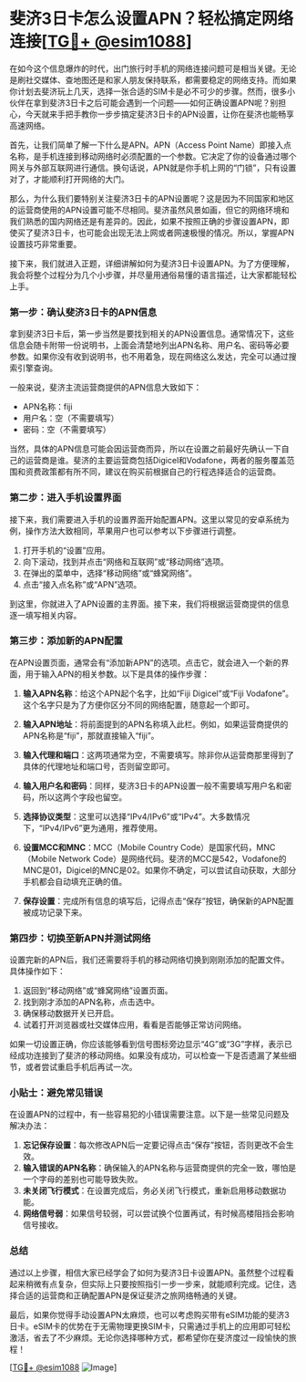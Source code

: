 # 斐济3日卡怎么设置APN？轻松搞定网络连接[[TG💪+ @esim1088](https://t.me/s/esim1088)]

在如今这个信息爆炸的时代，出门旅行时手机的网络连接问题可是相当关键。无论是刷社交媒体、查地图还是和家人朋友保持联系，都需要稳定的网络支持。而如果你计划去斐济玩上几天，选择一张合适的SIM卡是必不可少的步骤。然而，很多小伙伴在拿到斐济3日卡之后可能会遇到一个问题——如何正确设置APN呢？别担心，今天就来手把手教你一步步搞定斐济3日卡的APN设置，让你在斐济也能畅享高速网络。

首先，让我们简单了解一下什么是APN。APN（Access Point Name）即接入点名称，是手机连接到移动网络时必须配置的一个参数。它决定了你的设备通过哪个网关与外部互联网进行通信。换句话说，APN就是你手机上网的“门锁”，只有设置对了，才能顺利打开网络的大门。

那么，为什么我们要特别关注斐济3日卡的APN设置呢？这是因为不同国家和地区的运营商使用的APN设置可能不尽相同。斐济虽然风景如画，但它的网络环境和我们熟悉的国内网络还是有差异的。因此，如果不按照正确的步骤设置APN，即使买了斐济3日卡，也可能会出现无法上网或者网速极慢的情况。所以，掌握APN设置技巧非常重要。

接下来，我们就进入正题，详细讲解如何为斐济3日卡设置APN。为了方便理解，我会将整个过程分为几个小步骤，并尽量用通俗易懂的语言描述，让大家都能轻松上手。

### 第一步：确认斐济3日卡的APN信息

拿到斐济3日卡后，第一步当然是要找到相关的APN设置信息。通常情况下，这些信息会随卡附带一份说明书，上面会清楚地列出APN名称、用户名、密码等必要参数。如果你没有收到说明书，也不用着急，现在网络这么发达，完全可以通过搜索引擎查询。

一般来说，斐济主流运营商提供的APN信息大致如下：
- APN名称：fiji
- 用户名：空（不需要填写）
- 密码：空（不需要填写）

当然，具体的APN信息可能会因运营商而异，所以在设置之前最好先确认一下自己的运营商是谁。斐济的主要运营商包括Digicel和Vodafone，两者的服务覆盖范围和资费政策都有所不同，建议在购买前根据自己的行程选择适合的运营商。

### 第二步：进入手机设置界面

接下来，我们需要进入手机的设置界面开始配置APN。这里以常见的安卓系统为例，操作方法大致相同，苹果用户也可以参考以下步骤进行调整。

1. 打开手机的“设置”应用。
2. 向下滚动，找到并点击“网络和互联网”或“移动网络”选项。
3. 在弹出的菜单中，选择“移动网络”或“蜂窝网络”。
4. 点击“接入点名称”或“APN”选项。

到这里，你就进入了APN设置的主界面。接下来，我们将根据运营商提供的信息逐一填写相关内容。

### 第三步：添加新的APN配置

在APN设置页面，通常会有“添加新APN”的选项。点击它，就会进入一个新的界面，用于输入APN的相关参数。以下是具体的操作步骤：

1. **输入APN名称**：给这个APN起个名字，比如“Fiji Digicel”或“Fiji Vodafone”。这个名字只是为了方便你区分不同的网络配置，随意起一个即可。
   
2. **输入APN地址**：将前面提到的APN名称填入此栏。例如，如果运营商提供的APN名称是“fiji”，那就直接输入“fiji”。

3. **输入代理和端口**：这两项通常为空，不需要填写。除非你从运营商那里得到了具体的代理地址和端口号，否则留空即可。

4. **输入用户名和密码**：同样，斐济3日卡的APN设置一般不需要填写用户名和密码，所以这两个字段也留空。

5. **选择协议类型**：这里可以选择“IPv4/IPv6”或“IPv4”。大多数情况下，“IPv4/IPv6”更为通用，推荐使用。

6. **设置MCC和MNC**：MCC（Mobile Country Code）是国家代码，MNC（Mobile Network Code）是网络代码。斐济的MCC是542，Vodafone的MNC是01，Digicel的MNC是02。如果你不确定，可以尝试自动获取，大部分手机都会自动填充正确的值。

7. **保存设置**：完成所有信息的填写后，记得点击“保存”按钮，确保新的APN配置被成功记录下来。

### 第四步：切换至新APN并测试网络

设置完新的APN后，我们还需要将手机的移动网络切换到刚刚添加的配置文件。具体操作如下：

1. 返回到“移动网络”或“蜂窝网络”设置页面。
2. 找到刚才添加的APN名称，点击选中。
3. 确保移动数据开关已开启。
4. 试着打开浏览器或社交媒体应用，看看是否能够正常访问网络。

如果一切设置正确，你应该能够看到信号图标旁边显示“4G”或“3G”字样，表示已经成功连接到了斐济的移动网络。如果没有成功，可以检查一下是否遗漏了某些细节，或者尝试重启手机后再试一次。

### 小贴士：避免常见错误

在设置APN的过程中，有一些容易犯的小错误需要注意。以下是一些常见问题及解决办法：

1. **忘记保存设置**：每次修改APN后一定要记得点击“保存”按钮，否则更改不会生效。
2. **输入错误的APN名称**：确保输入的APN名称与运营商提供的完全一致，哪怕是一个字母的差别也可能导致失败。
3. **未关闭飞行模式**：在设置完成后，务必关闭飞行模式，重新启用移动数据功能。
4. **网络信号弱**：如果信号较弱，可以尝试换个位置再试，有时候高楼阻挡会影响信号接收。

### 总结

通过以上步骤，相信大家已经学会了如何为斐济3日卡设置APN。虽然整个过程看起来稍微有点复杂，但实际上只要按照指引一步一步来，就能顺利完成。记住，选择合适的运营商和正确配置APN是保证斐济之旅网络畅通的关键。

最后，如果你觉得手动设置APN太麻烦，也可以考虑购买带有eSIM功能的斐济3日卡。eSIM卡的优势在于无需物理更换SIM卡，只需通过手机上的应用即可轻松激活，省去了不少麻烦。无论你选择哪种方式，都希望你在斐济度过一段愉快的旅程！

[[TG💪+ @esim1088](https://t.me/s/esim1088) ![Image](https://i.postimg.cc/4NQfJmqS/Snipaste-2025-05-13-00-14-12.png)]